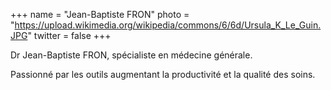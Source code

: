 +++
name = "Jean-Baptiste FRON"
photo = "https://upload.wikimedia.org/wikipedia/commons/6/6d/Ursula_K_Le_Guin.JPG"
twitter = false
+++

Dr Jean-Baptiste FRON, spécialiste en médecine générale.

Passionné par les outils augmentant la productivité et la qualité des soins.